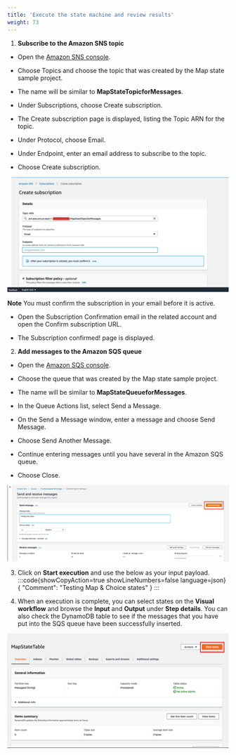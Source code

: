 ```yaml
---
title: 'Execute the state machine and review results'
weight: 73
---
```


1. **Subscribe to the Amazon SNS topic**

- Open the [Amazon SNS console](https://console.aws.amazon.com/sns/home).

- Choose Topics and choose the topic that was created by the Map state sample project.

- The name will be similar to **MapStateTopicforMessages**.

- Under Subscriptions, choose Create subscription.

- The Create subscription page is displayed, listing the Topic ARN for the topic.

- Under Protocol, choose Email.

- Under Endpoint, enter an email address to subscribe to the topic.

- Choose Create subscription.

![SNS](/static/img/module-5/extra-credit-sns-subscription.png)

**Note**
You must confirm the subscription in your email before it is active.

- Open the Subscription Confirmation email in the related account and open the Confirm subscription URL.

- The Subscription confirmed! page is displayed.

2. **Add messages to the Amazon SQS queue**

- Open the [Amazon SQS console](https://console.aws.amazon.com/sqs/home).

- Choose the queue that was created by the Map state sample project.

- The name will be similar to **MapStateQueueforMessages**.

- In the Queue Actions list, select Send a Message.

- On the Send a Message window, enter a message and choose Send Message.

- Choose Send Another Message.

- Continue entering messages until you have several in the Amazon SQS queue.

- Choose Close.

![SQS](/static/img/module-5/extra-credit-sqs-send-message.png)

3. Click on **Start execution** and use the below as your input payload.
   :::code{showCopyAction=true showLineNumbers=false language=json}
   {
   "Comment": "Testing Map & Choice states"
   }
   :::

4. When an execution is complete, you can select states on the **Visual workflow** and browse the **Input** and **Output** under **Step details**. You can also check the DynamoDB table to see if the messages that you have put into the SQS queue have been successfully inserted.

![DDB](/static/img/module-5/extra-credit-DDB-map-state.png)
